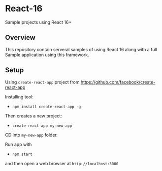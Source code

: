 # React-16

Sample projects using React 16+

## Overview

This repository contain serveral samples of using React 16 along with a full Sample application using this framework.

## Setup

Using `create-react-app` project from <https://github.com/facebook/create-react-app>

Installing tool:

* `npm install create-react-app -g`

Then creates a new project:

* `create-react-app my-new-app`

CD into `my-new-app` folder.

Run app with

* `npm start`

and then open a web browser at `http://localhost:3000`